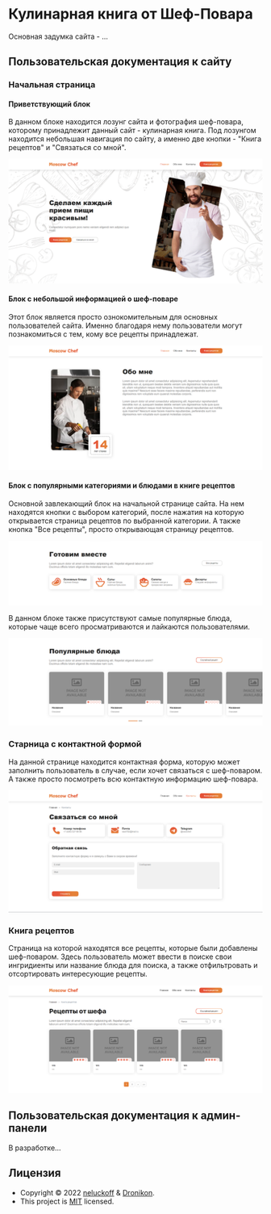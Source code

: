 # Кулинарная книга от Шеф-Повара

Основная задумка сайта - ...

## Пользовательская документация к сайту
### Начальная страница
#### Приветствующий блок

В данном блоке находится лозунг сайта и фотография шеф-повара, которому принадлежит данный сайт -  кулинарная книга. 
Под лозунгом находится небольшая навигация по сайту, а именно две кнопки - "Книга рецептов" и "Связаться со мной".

<img src="https://raw.githubusercontent.com/neluckoff/moscow-chef/master/docs/hero.png">

#### Блок с небольшой информацией о шеф-поваре

Этот блок является просто ознокомительным для основных пользователей сайта. 
Именно благодаря нему пользователи могут познакомиться с тем, кому все рецепты принадлежат.

<img src="https://raw.githubusercontent.com/neluckoff/moscow-chef/master/docs/about.png">

#### Блок с популярными категориями и блюдами в книге рецептов

Основной завлекающий блок на начальной странице сайта. 
На нем находятся кнопки с выбором категорий, после нажатия на которую открывается страница рецептов по выбранной категории.
А также кнопка "Все рецепты", просто открывающая страницу рецептов.

<img src="https://raw.githubusercontent.com/neluckoff/moscow-chef/master/docs/rec1.png">

В данном блоке также присутствуют самые популярные блюда, которые чаще всего просматриваются и лайкаются пользователями.

<img src="https://raw.githubusercontent.com/neluckoff/moscow-chef/master/docs/rec2.png">

### Старница с контактной формой

На данной странице находится контактная форма, которую может заполнить пользователь в случае, если хочет связаться с шеф-поваром.
А также просто посмотреть всю контактную информацию шеф-повара.

<img src="https://raw.githubusercontent.com/neluckoff/moscow-chef/master/docs/contact.png">

### Книга рецептов

Страница на которой находятся все рецепты, которые были добавлены шеф-поваром.
Здесь пользователь может ввести в поиске свои ингридиенты или название блюда для поиска, а
также отфильтровать и отсортировать интересующие рецепты.

<img src="https://raw.githubusercontent.com/neluckoff/moscow-chef/master/docs/recepts.png">

## Пользовательская документация к админ-панели

В разработке...

## Лицензия

- Copyright © 2022 [neluckoff](https://github.com/neluckoff) & [Dronikon](https://github.com/dronikosha).
- This project is [MIT](https://github.com/neluckoff/moscow-chef/blob/master/LICENSE) licensed.
